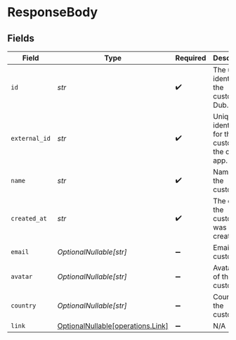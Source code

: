 # ResponseBody


## Fields

| Field                                                                | Type                                                                 | Required                                                             | Description                                                          |
| -------------------------------------------------------------------- | -------------------------------------------------------------------- | -------------------------------------------------------------------- | -------------------------------------------------------------------- |
| `id`                                                                 | *str*                                                                | :heavy_check_mark:                                                   | The unique identifier of the customer in Dub.                        |
| `external_id`                                                        | *str*                                                                | :heavy_check_mark:                                                   | Unique identifier for the customer in the client's app.              |
| `name`                                                               | *str*                                                                | :heavy_check_mark:                                                   | Name of the customer.                                                |
| `created_at`                                                         | *str*                                                                | :heavy_check_mark:                                                   | The date the customer was created.                                   |
| `email`                                                              | *OptionalNullable[str]*                                              | :heavy_minus_sign:                                                   | Email of the customer.                                               |
| `avatar`                                                             | *OptionalNullable[str]*                                              | :heavy_minus_sign:                                                   | Avatar URL of the customer.                                          |
| `country`                                                            | *OptionalNullable[str]*                                              | :heavy_minus_sign:                                                   | Country of the customer.                                             |
| `link`                                                               | [OptionalNullable[operations.Link]](../../models/operations/link.md) | :heavy_minus_sign:                                                   | N/A                                                                  |